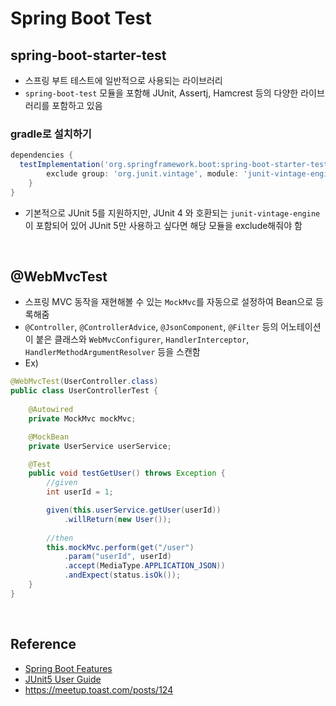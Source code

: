 # Spring Boot Test

## spring-boot-starter-test
* 스프링 부트 테스트에 일반적으로 사용되는 라이브러리
* `spring-boot-test` 모듈을 포함해 JUnit, Assertj, Hamcrest 등의 다양한 라이브러리를 포함하고 있음

### gradle로 설치하기
```groovy
dependencies {
  testImplementation('org.springframework.boot:spring-boot-starter-test') {
        exclude group: 'org.junit.vintage', module: 'junit-vintage-engine'
    }
}
```
* 기본적으로 JUnit 5를 지원하지만, JUnit 4 와 호환되는 `junit-vintage-engine`이 포함되어 있어 JUnit 5만 사용하고 싶다면 해당 모듈을 exclude해줘야 함

<br>

## @WebMvcTest
* 스프링 MVC 동작을 재현해볼 수 있는 `MockMvc`를 자동으로 설정하여 Bean으로 등록해줌
* `@Controller`, `@ControllerAdvice`, `@JsonComponent`, `@Filter` 등의 어노테이션이 붙은 클래스와 `WebMvcConfigurer`, `HandlerInterceptor`, `HandlerMethodArgumentResolver` 등을 스캔함
* Ex)
```java
@WebMvcTest(UserController.class)
public class UserControllerTest {
    
    @Autowired
    private MockMvc mockMvc;

    @MockBean
    private UserService userService;

    @Test
    public void testGetUser() throws Exception {
        //given
        int userId = 1;

        given(this.userService.getUser(userId))
            .willReturn(new User());
        
        //then
        this.mockMvc.perform(get("/user")
            .param("userId", userId)
            .accept(MediaType.APPLICATION_JSON))
            .andExpect(status.isOk());
    }
}
```

<br>

## Reference
* [Spring Boot Features](https://docs.spring.io/spring-boot/docs/current/reference/html/spring-boot-features.html#boot-features-testing)
* [JUnit5 User Guide](https://junit.org/junit5/docs/current/user-guide/#writing-tests-annotations)
* <https://meetup.toast.com/posts/124>